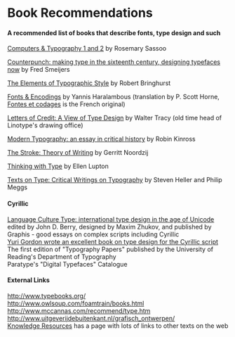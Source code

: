 <h1>Book Recommendations</h1>

<h4> A recommended list of books that describe fonts, type design and such</h4>
<p>
<a title="Computers & Typography 1 and 2" href="http://books.google.com/books?id=Gm4QAbGKIBgC&source=gbs_book_other_versions&redir_esc=y">Computers & Typography 1 and 2</a> by Rosemary Sassoo<br>

<a title="Counterpunch: making type in the sixteenth century, designing typefaces now" href="http://books.google.com/books/about/Counterpunch.html?id=dUZUAAAAMAAJ&redir_esc=y
">Counterpunch: making type in the sixteenth century, designing typefaces now</a> by Fred Smeijers<br>

<a title="http://en.wikipedia.org/wiki/The_Elements_of_Typographic_Style" href="http://en.wikipedia.org/wiki/The_Elements_of_Typographic_Style">The Elements of Typographic Style</a> by Robert Bringhurst<br>

<a title="Fonts & Encodings" href="http://www.oreilly.com/catalog/9780596102425/">Fonts & Encodings</a> by Yannis Haralambous (translation by P. Scott Horne, <a title="http://www.oreilly.fr/catalogue/284177273X" href="http://www.oreilly.fr/catalogue/284177273X">Fontes et codages</a> is the French original)<br>

<a title="Letters of Credit: A View of Type Design" href="http://books.google.com/books?id=y8NssjbqNcsC&hl=de&source=gbs_similarbooks&redir_esc=y">Letters of Credit: A View of Type Design</a> by Walter Tracy (old time head of Linotype's drawing office)<br>

<a title="Modern Typography: an essay in critical history" href="http://books.google.com/books?id=9TNUAAAAMAAJ&q=modern+typography&dq=modern+typography&hl=de&sa=X&ei=PMLZT_GnD8bAtAbL2uTyBw&redir_esc=y">Modern Typography: an essay in critical history</a> by Robin Kinross<br>

<a title="The Stroke: Theory of Writing" href="http://books.google.com/books/about/The_Stroke.html?id=aX6FQgAACAAJ&redir_esc=y">The Stroke: Theory of Writing</a> by Gerritt Noordzij<br> 

<a title="Thinking with Type" href="http://www.papress.com/thinkingwithtype/" href="http://www.papress.com/thinkingwithtype/">Thinking with Type</a> by Ellen Lupton<br>

<a title="Texts on Type: Critical Writings on Typography" href="http://books.google.com/books/about/Texts_on_Type.html?id=USjjh4Nh38UC&redir_esc=y">Texts on Type: Critical Writings on Typography</a> by Steven Heller and Philip Meggs<br></p>

<h4> Cyrillic </h4>
<p><a title="http://www.atypi.org/05_About_us/70_publications/50_LCT/" href="http://www.atypi.org/05_About_us/70_publications/50_LCT/">Language Culture Type: international type design in the age of Unicode</a> edited by John D. Berry, designed by Maxim Zhukov, and published by Graphis - good essays on complex scripts including Cyrillic<br>
<a title="http://www.artlebedev.com/everything/izdal/kniga_pro_bykvy/" class="external text" href="http://www.artlebedev.com/everything/izdal/kniga_pro_bykvy/">Yuri Gordon wrote an excellent book on type design for the Cyrillic script</a>
The first edition of "Typography Papers" published by the University of Reading's Department of Typography<br>
Paratype's "Digital Typefaces" Catalogue<br></p>

<h4> External Links </h4>
<p><a title="http://www.typebooks.org/" class="external free" href="http://www.typebooks.org/">http://www.typebooks.org/</a><br>
<a title="http://www.owlsoup.com/foamtrain/books.html" class="external free" href="http://www.owlsoup.com/foamtrain/books.html">http://www.owlsoup.com/foamtrain/books.html</a><br>
<a title="http://www.mccannas.com/recommend/type.htm" class="external free" href="http://www.mccannas.com/recommend/type.htm">http://www.mccannas.com/recommend/type.htm</a><br>
<a title="http://www.uitgeverijdebuitenkant.nl/grafisch_ontwerpen/" class="external free" href="http://www.uitgeverijdebuitenkant.nl/grafisch_ontwerpen/">http://www.uitgeverijdebuitenkant.nl/grafisch_ontwerpen/</a><br>
<a title="Knowledge Resources" href="/wiki/Knowledge_Resources">Knowledge Resources</a> has a page with lots of links to other texts on the web<p>